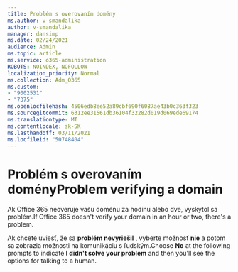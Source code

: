 ```yaml
---
title: Problém s overovaním domény
ms.author: v-smandalika
author: v-smandalika
manager: dansimp
ms.date: 02/24/2021
audience: Admin
ms.topic: article
ms.service: o365-administration
ROBOTS: NOINDEX, NOFOLLOW
localization_priority: Normal
ms.collection: Adm_O365
ms.custom:
- "9002531"
- "7375"
ms.openlocfilehash: 4506edb8ee52a89cbf690f6087ae43b0c363f323
ms.sourcegitcommit: 6312ee31561db36104f32282d019d069ede69174
ms.translationtype: MT
ms.contentlocale: sk-SK
ms.lasthandoff: 03/11/2021
ms.locfileid: "50748404"
---
```

# <a name="problem-verifying-a-domain"></a><span data-ttu-id="ed71a-102">Problém s overovaním domény</span><span class="sxs-lookup"><span data-stu-id="ed71a-102">Problem verifying a domain</span></span>

<span data-ttu-id="ed71a-103">Ak Office 365 neoveruje vašu doménu za hodinu alebo dve, vyskytol sa problém.</span><span class="sxs-lookup"><span data-stu-id="ed71a-103">If Office 365 doesn't verify your domain in an hour or two, there's a problem.</span></span>

<span data-ttu-id="ed71a-104">Ak chcete uviesť, že sa **problém nevyriešil** , vyberte možnosť **nie** a potom sa zobrazia možnosti na komunikáciu s ľudským.</span><span class="sxs-lookup"><span data-stu-id="ed71a-104">Choose **No** at the following prompts to indicate **I didn't solve your problem** and then you'll see the options for talking to a human.</span></span>
